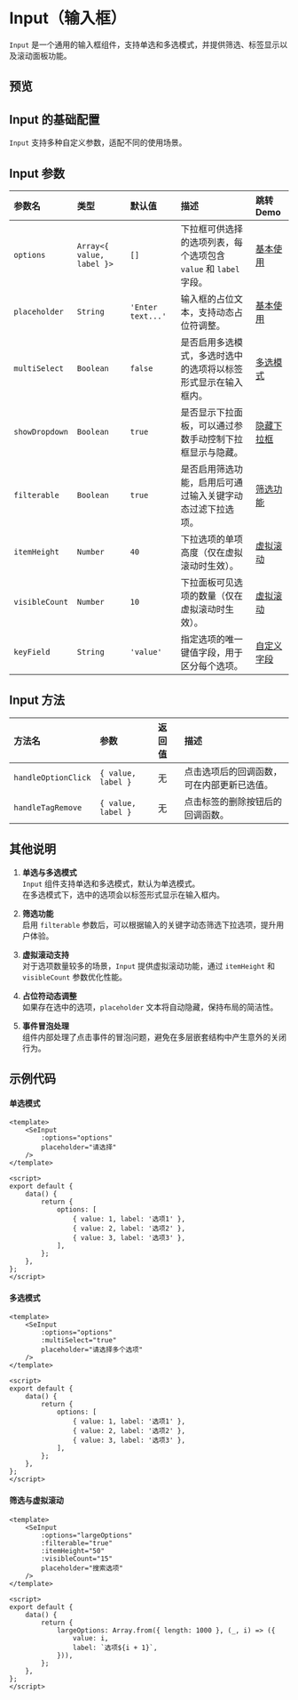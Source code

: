 
# Input（输入框）

`Input` 是一个通用的输入框组件，支持单选和多选模式，并提供筛选、标签显示以及滚动面板功能。

## 预览
<preview path="../../demos/input/input.vue" title="基本使用" description="展示基本的单选、多选及筛选功能"></preview>


## Input 的基础配置

`Input` 支持多种自定义参数，适配不同的使用场景。


## Input 参数

| 参数名          | 类型                             | 默认值                | 描述                                                                                     | 跳转 Demo                                 |
| :-------------- | :------------------------------- | :-------------------- | :--------------------------------------------------------------------------------------- | :---------------------------------------- |
| `options`       | `Array<{ value, label }>`        | `[]`                  | 下拉框可供选择的选项列表，每个选项包含 `value` 和 `label` 字段。                          | [基本使用](#基本使用)                     |
| `placeholder`   | `String`                         | `'Enter text...'`     | 输入框的占位文本，支持动态占位符调整。                                                   | [基本使用](#基本使用)                     |
| `multiSelect`   | `Boolean`                        | `false`               | 是否启用多选模式，多选时选中的选项将以标签形式显示在输入框内。                            | [多选模式](#多选模式)                     |
| `showDropdown`  | `Boolean`                        | `true`                | 是否显示下拉面板，可以通过参数手动控制下拉框显示与隐藏。                                   | [隐藏下拉框](#隐藏下拉框)                 |
| `filterable`    | `Boolean`                        | `true`                | 是否启用筛选功能，启用后可通过输入关键字动态过滤下拉选项。                                | [筛选功能](#筛选功能)                     |
| `itemHeight`    | `Number`                         | `40`                  | 下拉选项的单项高度（仅在虚拟滚动时生效）。                                               | [虚拟滚动](#虚拟滚动)                     |
| `visibleCount`  | `Number`                         | `10`                  | 下拉面板可见选项的数量（仅在虚拟滚动时生效）。                                            | [虚拟滚动](#虚拟滚动)                     |
| `keyField`      | `String`                         | `'value'`             | 指定选项的唯一键值字段，用于区分每个选项。                                                | [自定义字段](#自定义字段)                 |


## Input 方法

| 方法名          | 参数                        | 返回值        | 描述                                     |
| :-------------- | :-------------------------- | :------------ | :--------------------------------------- |
| `handleOptionClick` | `{ value, label }`        | 无            | 点击选项后的回调函数，可在内部更新已选值。 |
| `handleTagRemove`   | `{ value, label }`        | 无            | 点击标签的删除按钮后的回调函数。           |


## 其他说明

1. **单选与多选模式**  
   `Input` 组件支持单选和多选模式，默认为单选模式。  
   在多选模式下，选中的选项会以标签形式显示在输入框内。

2. **筛选功能**  
   启用 `filterable` 参数后，可以根据输入的关键字动态筛选下拉选项，提升用户体验。

3. **虚拟滚动支持**  
   对于选项数量较多的场景，`Input` 提供虚拟滚动功能，通过 `itemHeight` 和 `visibleCount` 参数优化性能。

4. **占位符动态调整**  
   如果存在选中的选项，`placeholder` 文本将自动隐藏，保持布局的简洁性。

5. **事件冒泡处理**  
   组件内部处理了点击事件的冒泡问题，避免在多层嵌套结构中产生意外的关闭行为。


## 示例代码

#### 单选模式
```vue
<template>
    <SeInput
        :options="options"
        placeholder="请选择"
    />
</template>

<script>
export default {
    data() {
        return {
            options: [
                { value: 1, label: '选项1' },
                { value: 2, label: '选项2' },
                { value: 3, label: '选项3' },
            ],
        };
    },
};
</script>
```

#### 多选模式
```vue
<template>
    <SeInput
        :options="options"
        :multiSelect="true"
        placeholder="请选择多个选项"
    />
</template>

<script>
export default {
    data() {
        return {
            options: [
                { value: 1, label: '选项1' },
                { value: 2, label: '选项2' },
                { value: 3, label: '选项3' },
            ],
        };
    },
};
</script>
```

#### 筛选与虚拟滚动
```vue
<template>
    <SeInput
        :options="largeOptions"
        :filterable="true"
        :itemHeight="50"
        :visibleCount="15"
        placeholder="搜索选项"
    />
</template>

<script>
export default {
    data() {
        return {
            largeOptions: Array.from({ length: 1000 }, (_, i) => ({
                value: i,
                label: `选项${i + 1}`,
            })),
        };
    },
};
</script>
```



